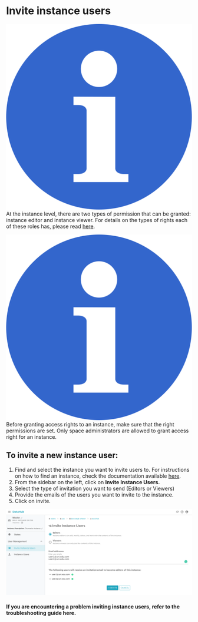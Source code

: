 # Invite instance users

![](../../.gitbook/assets/info_simple.svg.png)At the instance level, there are two types of permission that can be granted: instance editor and instance viewer. For details on the types of rights each of these roles has, please read [here](../../data-organization/instances.md).

![](../../.gitbook/assets/info_simple.svg.png)Before granting access rights to an instance, make sure that the right permissions are set. Only space administrators are allowed to grant access right for an instance.

## **To invite a new instance user:**

1. Find and select the instance you want to invite users to. For instructions on how to find an instance, check the documentation available [here](../find-objects-in-nuvolos/find-an-instance.md). 
2. From the sidebar on the left, click on **Invite Instance Users.** 
3. Select the type of invitation you want to send \(Editors or Viewers\) 
4. Provide the emails of the users you want to invite to the instance. 
5. Click on invite.

![](../../.gitbook/assets/screen-shot-2019-09-26-at-9.44.41-am.png)



#### If you are encountering a problem inviting instance users, refer to the troubleshooting guide here. 

